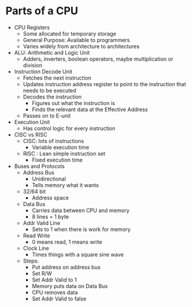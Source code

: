 # Parts of a CPU
* CPU Registers
  * Some allocated for temporary storage
  * General Purpose: Available to programmers
  * Varies widely from architecture to architectures
* ALU: Arithmetic and Logic Unit
  * Adders, inverters, boolean operators, maybe multiplication or division
* Instruction Decode Unit
  * Fetches the next instruction
  * Updates instruction address register to point to the instruction that needs to be executed
  * Decodes the instruction
    * Figures out what the instruction is
    * Finds the relevant data at the Effective Address
  * Passes on to E-unit
* Execution Unit
  * Has control logic for every instruction
* CISC vs RISC
  * CISC: lots of instructions
    * Variable execution time
  * RISC : Lean simple instruction set
    * Fixed execution time
* Buses and Protocols
  * Address Bus
    * Unidirectional
    * Tells memory what it wants
  * 32/64 bit
    * Address space
  * Data Bus
    * Carries data between CPU and memory
    * 8 lines = 1 byte
  * Addr Valid Line
    * Sets to 1 when there is work for memory
  * Read Write
    * 0 means read, 1 means write
  * Clock Line
    * Times things with a square sine wave
  * Steps:
    * Put address on address bus
    * Set R/W
    * Set Addr Valid to 1
    * Memory puts data on Data Bus
    * CPU removes data
    * Set Addr Valid to false
